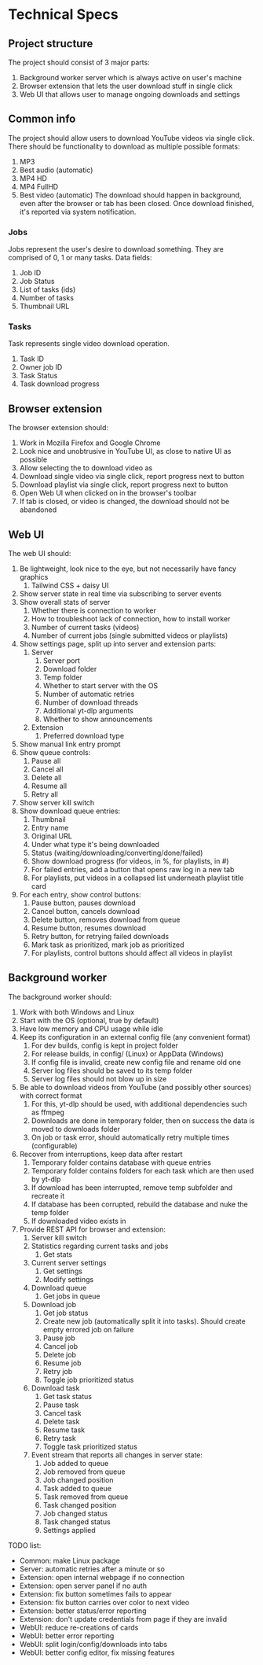 # Technical Specs

## Project structure
The project should consist of 3 major parts:
1. Background worker server which is always active on user's machine
2. Browser extension that lets the user download stuff in single click
3. Web UI that allows user to manage ongoing downloads and settings


## Common info
The project should allow users to download YouTube videos via single click.
There should be functionality to download as multiple possible formats:
1. MP3
2. Best audio (automatic)
3. MP4 HD
4. MP4 FullHD
5. Best video (automatic)
The download should happen in background, even after the browser or tab has been closed.
Once download finished, it's reported via system notification.


### Jobs
Jobs represent the user's desire to download something.
They are comprised of 0, 1 or many tasks.
Data fields:
1. Job ID
2. Job Status
3. List of tasks (ids)
4. Number of tasks
5. Thumbnail URL


### Tasks
Task represents single video download operation.
1. Task ID
2. Owner job ID
3. Task Status
4. Task download progress


## Browser extension
The browser extension should:
1. Work in Mozilla Firefox and Google Chrome
2. Look nice and unobtrusive in YouTube UI, as close to native UI as possible
3. Allow selecting the to download video as
4. Download single video via single click, report progress next to button
5. Download playlist via single click, report progress next to button
6. Open Web UI when clicked on in the browser's toolbar
7. If tab is closed, or video is changed, the download should not be abandoned


## Web UI
The web UI should:
1. Be lightweight, look nice to the eye, but not necessarily have fancy graphics
   1. Tailwind CSS + daisy UI
2. Show server state in real time via subscribing to server events
3. Show overall stats of server
   1. Whether there is connection to worker
   2. How to troubleshoot lack of connection, how to install worker
   3. Number of current tasks (videos)
   4. Number of current jobs (single submitted videos or playlists)
4. Show settings page, split up into server and extension parts:
   1. Server
      1. Server port
      2. Download folder
      3. Temp folder
      4. Whether to start server with the OS
      5. Number of automatic retries
      6. Number of download threads
      7. Additional yt-dlp arguments
      8. Whether to show announcements
   2. Extension
      1. Preferred download type
5. Show manual link entry prompt
6. Show queue controls:
   1. Pause all
   2. Cancel all
   3. Delete all
   4. Resume all
   5. Retry all
7. Show server kill switch
8. Show download queue entries:
   1. Thumbnail
   2. Entry name
   3. Original URL
   4. Under what type it's being downloaded
   5. Status (waiting/downloading/converting/done/failed)
   6. Show download progress (for videos, in %, for playlists, in #)
   7. For failed entries, add a button that opens raw log in a new tab
   8. For playlists, put videos in a collapsed list underneath playlist title card
9. For each entry, show control buttons:
   1. Pause button, pauses download
   2. Cancel button, cancels download
   3. Delete button, removes download from queue
   4. Resume button, resumes download
   5. Retry button, for retrying failed downloads
   6. Mark task as prioritized, mark job as prioritized
   7. For playlists, control buttons should affect all videos in playlist


## Background worker
The background worker should:
1. Work with both Windows and Linux
2. Start with the OS (optional, true by default)
3. Have low memory and CPU usage while idle
4. Keep its configuration in an external config file (any convenient format)
   1. For dev builds, config is kept in project folder
   2. For release builds, in config/ (Linux) or AppData (Windows)
   3. If config file is invalid, create new config file and rename old one
   4. Server log files should be saved to its temp folder
   5. Server log files should not blow up in size
5. Be able to download videos from YouTube (and possibly other sources) with correct format
   1. For this, yt-dlp should be used, with additional dependencies such as ffmpeg
   2. Downloads are done in temporary folder, then on success the data is moved to downloads folder
   3. On job or task error, should automatically retry multiple times (configurable)
6. Recover from interruptions, keep data after restart
   1. Temporary folder contains database with queue entries
   2. Temporary folder contains folders for each task which are then used by yt-dlp
   3. If download has been interrupted, remove temp subfolder and recreate it
   4. If database has been corrupted, rebuild the database and nuke the temp folder
   5. If downloaded video exists in 
7. Provide REST API for browser and extension:
   1. Server kill switch
   2. Statistics regarding current tasks and jobs
       1. Get stats
   3. Current server settings
       1. Get settings
       2. Modify settings
   4. Download queue
      1. Get jobs in queue
   5. Download job
      1. Get job status
      2. Create new job (automatically split it into tasks). Should create empty errored job on failure
      3. Pause job
      4. Cancel job
      5. Delete job
      6. Resume job
      7. Retry job
      8. Toggle job prioritized status
   6. Download task
      1. Get task status
      2. Pause task
      3. Cancel task
      4. Delete task
      5. Resume task
      6. Retry task
      7. Toggle task prioritized status
   7. Event stream that reports all changes in server state:
      1. Job added to queue
      2. Job removed from queue
      3. Job changed position
      4. Task added to queue
      5. Task removed from queue
      6. Task changed position
      7. Job changed status
      8. Task changed status
      9. Settings applied


TODO list:
- Common: make Linux package
- Server: automatic retries after a minute or so
- Extension: open internal webpage if no connection
- Extension: open server panel if no auth
- Extension: fix button sometimes fails to appear
- Extension: fix button carries over color to next video
- Extension: better status/error reporting
- Extension: don't update credentials from page if they are invalid
- WebUI: reduce re-creations of cards
- WebUI: better error reporting
- WebUI: split login/config/downloads into tabs
- WebUI: better config editor, fix missing features
